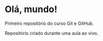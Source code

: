 # Olá, mundo!
 Primeiro repositório do curso Git e GitHub.

 Repositório criado durante uma aula ao vivo.
